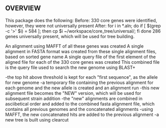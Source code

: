 ## OVERVIEW



This package does the following:
Before: 
330 core genes were identified, however, they were not universally present
After: for i in *.aln; do if [ $(grep -c '>' $i) = 584 ]; then cp $i ~/workspace/core_tree/universal/; fi done
286 genes universally present, which will be used for tree building.

An alignment using MAFFT of all these genes was created
A single alignment in FASTA format was created from these single alignment files, based on sorted gene name
A single query file of the first element of the aligned file for each of the 330 core genes was created
This combined file is the query file used to search the new genome using BLAST+


-the top hit above threshold is kept for each "first sequence", as the allele for new genome
-a temporary file containing the previous alignment for each genome and the new allele is created and an alignment run
-this new alignment file becomes the "NEW" version, which will be used for subsequent strain addition
-the "new" alignments are combined in asciibetical order and added to the combined fasta alignment file, which contains all previous genomes and the concatenated alignments
-using MAFFT, the new concatenated hits are added to the previous alignment
-a new tree is built using clearcut


